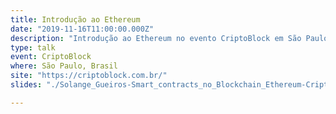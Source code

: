 ```yaml
---
title: Introdução ao Ethereum
date: "2019-11-16T11:00:00.000Z"
description: "Introdução ao Ethereum no evento CriptoBlock em São Paulo, Brasil"
type: talk
event: CriptoBlock
where: São Paulo, Brasil
site: "https://criptoblock.com.br/"
slides: "./Solange_Gueiros-Smart_contracts_no_Blockchain_Ethereum-CriptoBlock.pdf"

---
```



